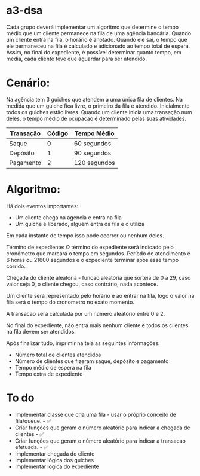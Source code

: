 # a3-dsa

Cada grupo deverá implementar um algoritmo que determine o tempo médio que um cliente
permanece na fila de uma agência bancária. Quando um cliente entra na fila, o horário é
anotado. Quando ele sai, o tempo que ele permaneceu na fila é calculado e adicionado ao
tempo total de espera. Assim, no final do expediente, é possível determinar quanto tempo, em
média, cada cliente teve que aguardar para ser atendido.

# Cenário:

Na agência tem 3 guiches que atendem a uma única fila de clientes.
Na medida que um guiche fica livre, o primeiro da fila é atendido.
Inicialmente todos os guiches estão livres.
Quando um cliente inicia uma transação num deles, o tempo médio de ocupacao é determinado pelas suas atividades.

<table>
    <thead>
        <tr>
            <th>Transação</th>
            <th>Código</th>
            <th>Tempo Médio</th>
        </tr>
    </thead>
    <tbody>
        <tr>
            <td>Saque</td>
            <td>0</td>
            <td>60 segundos</td>
        </tr>
        <tr>
            <td>Depósito</td>
            <td>1</td>
            <td>90 segundos</td>
        </tr>
        <tr>
            <td>Pagamento</td>
            <td>2</td>
            <td>120 segundos</td>
        </tr>
    </tbody>
</table>

# Algoritmo:

Há dois eventos importantes:

- Um cliente chega na agencia e entra na fila
- Um guiche é liberado, alguém entra da fila e o utiliza

Em cada instante de tempo isso pode ocorrer ou nenhum deles.

Término de expediente:
O término do expediente será indicado pelo cronômetro que marcará o tempo em segundos.
Período de atendimento é 6 horas ou 21600 segundos e o expediente terminar após esse tempo corrido.

Chegada do cliente aleatória - funcao aleatória que sorteia de 0 a 29, caso valor seja 0, o cliente chegou, caso contrário, nada acontece.

Um cliente será representado pelo horário e ao entrar na fila, logo o valor na fila será o tempo do cronometro no exato momento.

A transacao será calculada por um número aleatório entre 0 e 2.

No final do expediente, não entra mais nenhum cliente e todos os clientes na fila devem ser atendidos.

Após finalizar tudo, imprimir na tela as seguintes informações:

- Número total de clientes atendidos
- Número de clientes que fizeram saque, depósito e pagamento
- Tempo médio de espera na fila
- Tempo extra de expediente

# To do

<ul>
    <li>Implementar classe que cria uma fila - usar o próprio conceito de fila/queue. - ✅</li>
    <li>Criar funções que geram o número aleatório para indicar a chegada de clientes - ✅</li>
    <li>Criar funções que geram o número aleatório para indicar a transacao efetuada. - ✅</li>
    <li>Implementar chegada do cliente</li>
    <li>Implementar lógica dos guiches</li>
    <li>Implementar logica do expediente</li>
</ul>
